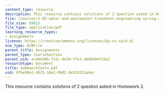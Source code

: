 ```yaml
---
content_type: resource
description: This resource contains solutions of 2 question asked in Homework 2.
file: /courses/1-85-water-and-wastewater-treatment-engineering-spring-2006/0fbe90a1482510e19b028e318321a4ec_homework2soln.pdf
file_size: 69815
file_type: application/pdf
learning_resource_types:
- Assignments
license: https://creativecommons.org/licenses/by-nc-sa/4.0/
ocw_type: OCWFile
parent_title: Assignments
parent_type: CourseSection
parent_uid: ec4043bb-731c-0e59-ffe1-ab40584f19a2
resourcetype: Document
title: homework2soln.pdf
uid: 0fbe90a1-4825-10e1-9b02-8e318321a4ec
---
```

This resource contains solutions of 2 question asked in Homework 2.